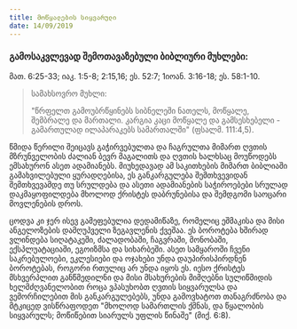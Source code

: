 ```yaml
---
title: მოწყალების სიყვარული
date: 14/09/2019
---
```


<h3 class="ka_geo">  გამოსაკვლევად შემოთავაზებული ბიბლიური მუხლები: </h3> მათ. 6:25-33; იაკ. 1:5-8; 2:15,16; ეს. 52:7; 1იოან. 3:16-18; ეს. 58:1-10.

> <p>სამახსოვრო  მუხლი:</p> 
> "წრფელთ გამოუბრწყინებს სიბნელეში ნათელს, მოწყალე, შემბრალე და მართალი. კარგია კაცი მოწყალე და გამსესხებელი - გამართულად ილაპარაკებს სამართალში" (ფსალმ. 111:4,5).

წმიდა წერილი შეიცავს გაჭირვებულთა და ჩაგრულთა მიმართ ღვთის მზრუნველობის ძალიან ბევრ მაგალითს და ღვთის ხალხსაც მოუწოდებს ემსახურონ ასეთ ადამიანებს. მიუხედავად ამ საკითხების მიმართ ბიბლიაში გამახვილებული ყურადღებისა, ეს განკარგულება შემთხვევიდან შემთხვევამდე თუ სრულდება  და ასეთი ადამიანების საჭიროებები სრულად დაკმაყოფილდება მხოლოდ ქრისტეს დაბრუნებისა და შემდგომი საოცარი მოვლენების დროს.

ცოდვა კი ჯერ ისევ გამეფებულია დედამიწაზე, რომელიც ეშმაკისა და მისი ანგელოზების დამღუპველი ზეგავლენის ქვეშაა. ეს ბოროტება ხშირად ვლინდება სიღატაკეში, ძალადობაში, ჩაგვრაში, მონობაში, ექსპლუატაციაში, ეგოიზმსა და სიხარბეში. ასეთ სამყაროში ჩვენი საკრებულოები, ეკლესიები და ოჯახები უნდა დაუპირისპირდნენ ბოროტებას, როგორი რთულიც არ უნდა იყოს ეს. იესო ქრისტეს მსხვერპლით განწმედილნი და მისი მსახურების მიმღებნი სულიწმიდის ხელმძღვანელობით როცა ვპასუხობთ ღვთის სიყვარულსა და ვემორჩილებით მის განკარგულებებს, უნდა გამოვხატოთ თანაგრძნობა და მტკიცედ ვისწრაფოდეთ "მხოლოდ სამართლის ქმნას, და წყალობის სიყვარულს; მოწიწებით სიარულს უფლის წინაშე" (მიქ. 6:8).
